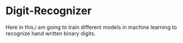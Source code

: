 # Digit-Recognizer
Here in this,i am going to train different models in machine learning to recognize hand written binary digits. 
